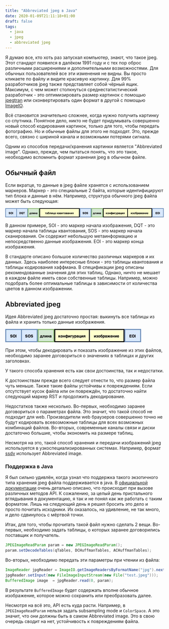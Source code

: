 ```yaml
---
title: "Abbreviated jpeg в Java"
date: 2020-01-09T21:11:18+01:00
draft: false
tags:
  - java
  - jpeg
  - abbreviated jpeg
---
```

Я думаю все, кто хоть раз запускал компьютер, знают, что такое jpeg. Этот стандарт появился в далёком 1991 году и с тех пор оброс различными расширениями и дополнительными возможностями. Для обычных пользователей все эти изменения не видны. Вы просто кликаете по файлу и видите красивую картинку. Для 99% разработчиков jpeg также представляет собой чёрный ящик. Максимум, с чем может столкнуться среднестатистический разработчик - это оптимизировать размер картинок с помощью [jpegtran](https://linux.die.net/man/1/jpegtran) или сконвертировать один формат в другой с помощью [ImageIO](https://docs.oracle.com/javase/tutorial/2d/images/loadimage.html).

Всё становится значительно сложнее, когда нужно получить картинку со спутника. Понятное дело, никто не будет придумывать совершенно новый способ кодирования картинок, только для того, чтобы передать фотографию. Но и обычные файлы для этого не подходят. Это, прежде всего, связно с шириной канала и возможными потерями сигнала.

Одним из способов передачи/хранения картинки является "Abbreviated image". Однако, прежде, чем пытаться понять, что это такое, необходимо вспомнить формат хранения jpeg в обычном файле.

## Обычный файл

Если вкратце, то данные в jpeg файле хранятся с использованием маркеров. Маркер - это специальные 2 байта, которые идентифицируют тип блока и данные в нём. Например, структура обычного jpeg файла может быть следующая:

![](/img/abbreviated-jpeg-java/sampleJpegStructure.jpg)

В данном примере, SOI - это маркер начала изображения, DQT - это маркер начала таблицы квантования, SOS - это маркер начала сканирования. Он содержит небольшую метаинформацию и непосредственно данные изображения. EOI - это маркер конца изображения. 

В стандарте описано большое количество различных маркеров и их данных. Здесь наиболее интересные блоки - это таблицы квантования и таблицы кодирования хаффмана. В спецификации jpeg описаны рекомендованные значения для этих таблиц. Однако, ничто не мешает в каждом файле иметь свои собственные таблицы. Например, можно подобрать более оптимальные таблицы в зависимости от количества цветов в данном изображении.

## Abbreviated jpeg

Идея Abbreviated jpeg достаточно простая: выкинуть все таблицы из файла и хранить только данные изображения. 

![](/img/abbreviated-jpeg-java/abbreviatedJpeg.jpeg)

При этом, чтобы декодировать и показать изображение из этих файлов, необходимо заранее договориться о значениях в таблицах и других заголовках.

У такого способа хранения есть как свои достоинства, так и недостатки.

К достоинствам прежде всего следует отнести то, что размер файла чуть меньше. Также такие файлы устойчивы к повреждениям. Если отсутствует кусок файла или он повреждён, то достаточно найти следующий маркер RST и продолжить декодирование.

Недостатков также несколько. Во-первых, необходимо заранее договориться о параметрах файла. Это значит, что такой способ не подходит для web. Производители web браузеров совершенно точно не будут кодировать всевозможные таблицы для всех возможных комбинаций файлов. Во-вторых, современные каналы связи и диски достаточно большие, чтобы экономить на размере таблиц.

Несмотря на это, такой способ хранения и передачи изображений jpeg используется в узкоспециализированных системах. Например, формат [ssdv](https://ukhas.org.uk/guides:ssdv#packet_format) использует Abbreviated image.

### Поддержка в Java

Я был сильно удивлён, когда узнал что поддержка такого экзотичного типа хранения jpeg файла поддерживается в java. В [официальной документации](https://docs.oracle.com/en/java/javase/13/docs/api/java.desktop/javax/imageio/metadata/doc-files/jpeg_metadata.html) очень детально описано, что происходит при вызове различных методов API. К сожалению, за целый день пристального вглядывания в документацию, я так и не понял как же работать с таким форматом. Лишь на следующий день я решил бросить это дело и просто почитать исходники. Их оказалось, на удивление, не так много, и дело сдвинулось с мёртвой точки.

Итак, для того, чтобы прочитать такой файл нужно сделать 2 вещи. Во-первых, необходимо задать таблицы, о которых заранее договорились поставщик и получатель.

```java
JPEGImageReadParam param = new JPEGImageReadParam();
param.setDecodeTables(qTables, DCHuffmanTables, ACHuffmanTables);
```

Во-вторых, необходимо передать эти параметры при чтении из файла:

```java
ImageReader jpgReader = ImageIO.getImageReadersByFormatName("jpg").next();
jpgReader.setInput(new FileImageInputStream(new File("test.jpeg")));
BufferedImage image  = jpgReader.read(0, param);
```

В результате ```BufferedImage``` будет содержать вполне обычное изображение, которое можно сохранить или преобразовать далее.

Несмотря на всё это, API есть куда расти. Например, в ```JPEGImageReadParam``` нельзя задать subsampling mode и ```ColorSpace```. А это значит, что они должны быть в самом Abbreviated image. Это в свою очередь сводит на нет, устойчивость к повреждениям файла.